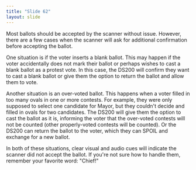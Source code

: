 ```yaml
---
title: "Slide 62"
layout: slide
---
```


Most ballots should be accepted by the scanner without issue. However, there are a few cases when the scanner will ask for additional confirmation before accepting the ballot.

One situation is if the voter inserts a blank ballot. This may happen if the voter accidentally does not mark their ballot or perhaps wishes to cast a blank ballot as a protest vote. In this case, the DS200 will confirm they want to cast a blank ballot or give them the option to return the ballot and allow them to vote.

Another situation is an over-voted ballot. This happens when a voter filled in too many ovals in one or more contests. For example, they were only supposed to select one candidate for Mayor, but they couldn't decide and filled in ovals for two candidates. The DS200 will give them the option to cast the ballot as it is, informing the voter that the over-voted contests will not be counted (other properly-voted contests will be counted). Or the DS200 can return the ballot to the voter, which they can SPOIL and exchange for a new ballot.

In both of these situations, clear visual and audio cues will indicate the scanner did not accept the ballot. If you're not sure how to handle them, remember your favorite word: "Chief!"